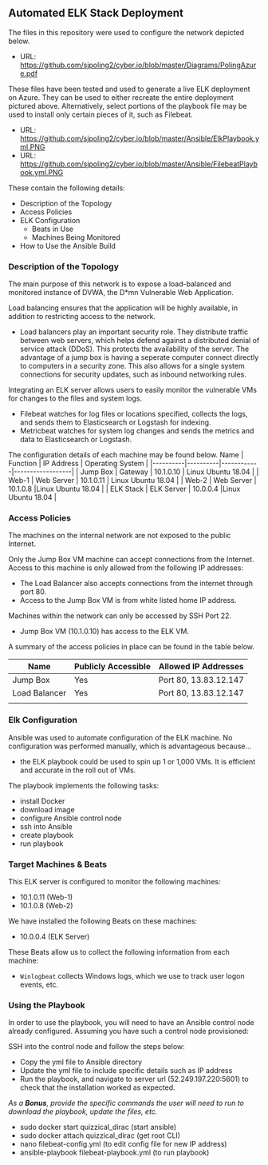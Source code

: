 ## Automated ELK Stack Deployment

The files in this repository were used to configure the network depicted below.

- URL: https://github.com/sjpoling2/cyber.io/blob/master/Diagrams/PolingAzure.pdf


These files have been tested and used to generate a live ELK deployment on Azure. They can be used to either recreate the entire deployment pictured above. Alternatively, select portions of the playbook file may be used to install only certain pieces of it, such as Filebeat.

- URL: https://github.com/sjpoling2/cyber.io/blob/master/Ansible/ElkPlaybook.yml.PNG
- URL: https://github.com/sjpoling2/cyber.io/blob/master/Ansible/FilebeatPlaybook.yml.PNG

These contain the following details:
- Description of the Topology
- Access Policies
- ELK Configuration
  - Beats in Use
  - Machines Being Monitored
- How to Use the Ansible Build


### Description of the Topology

The main purpose of this network is to expose a load-balanced and monitored instance of DVWA, the D*mn Vulnerable Web Application.

Load balancing ensures that the application will be highly available, in addition to restricting access to the network.
- Load balancers play an important security role.  They distribute traffic between web servers, which helps defend against a distributed denial of service attack (DDoS). This protects the availability of the server. The advantage of a jump box is having a seperate computer connect directly to computers in a security zone.  This also allows for a single system connections for security updates, such as inbound networking rules.  

Integrating an ELK server allows users to easily monitor the vulnerable VMs for changes to the files and system logs.
- Filebeat watches for log files or locations specified, collects the logs, and sends them to Elasticsearch or Logstash for indexing.
- Metricbeat watches for system log changes and sends the metrics and data to Elasticsearch or Logstash.

The configuration details of each machine may be found below.
Name     | Function | IP Address | Operating System |
|----------|----------|------------|------------------|
| Jump Box | Gateway  | 10.1.0.10   | Linux Ubuntu 18.04            |
| Web-1     |  Web Server        | 10.1.0.11           | Linux Ubuntu 18.04                |
| Web-2     |  Web Server        | 10.1.0.8           |Linux Ubuntu 18.04                  |
| ELK Stack     | ELK Server         | 10.0.0.4           |Linux Ubuntu 18.04                  |


### Access Policies

The machines on the internal network are not exposed to the public Internet. 

Only the Jump Box VM machine can accept connections from the Internet. Access to this machine is only allowed from the following IP addresses:
- The Load Balancer also accepts connections from the internet through port 80.  
- Access to the Jump Box VM is from white listed home IP address.

Machines within the network can only be accessed by SSH Port 22.
- Jump Box VM (10.1.0.10) has access to the ELK VM.

A summary of the access policies in place can be found in the table below.

| Name     | Publicly Accessible | Allowed IP Addresses |
|----------|---------------------|----------------------|
| Jump Box | Yes              | Port 80, 13.83.12.147    |
| Load Balancer         | Yes                    | Port 80, 13.83.12.147                     |
|          |                     |                      |

### Elk Configuration

Ansible was used to automate configuration of the ELK machine. No configuration was performed manually, which is advantageous because...
- the ELK playbook could be used to spin up 1 or 1,000 VMs. It is efficient and accurate in the roll out of VMs.

The playbook implements the following tasks:
- install Docker
- download image
- configure Ansible control node
- ssh into Ansible
- create playbook
- run playbook


### Target Machines & Beats
This ELK server is configured to monitor the following machines:

- 10.1.0.11 (Web-1)
- 10.1.0.8 (Web-2)

We have installed the following Beats on these machines:
- 10.0.0.4 (ELK Server)

These Beats allow us to collect the following information from each machine:
- `Winlogbeat` collects Windows logs, which we use to track user logon events, etc.

### Using the Playbook
In order to use the playbook, you will need to have an Ansible control node already configured. Assuming you have such a control node provisioned: 

SSH into the control node and follow the steps below:
- Copy the yml file to Ansible directory
- Update the yml file to include specific details such as IP address 
- Run the playbook, and navigate to server url (52.249.197.220:5601) to check that the installation worked as expected.


_As a **Bonus**, provide the specific commands the user will need to run to download the playbook, update the files, etc._
- sudo docker start quizzical_dirac (start ansible)
- sudo docker attach quizzical_dirac (get root CLI)
- nano filebeat-config.yml (to edit config file for new IP address)
- ansible-playbook filebeat-playbook.yml (to run playbook)